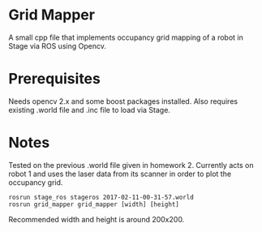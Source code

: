 # Grid Mapper
A small cpp file that implements occupancy grid mapping of a robot in Stage via ROS using Opencv.
# Prerequisites
Needs opencv 2.x and some boost packages installed. Also requires existing .world file and .inc file to load via Stage.
# Notes
Tested on the previous .world file given in homework 2.
Currently acts on robot 1 and uses the laser data from its scanner in order to plot the occupancy grid.

```
rosrun stage_ros stageros 2017-02-11-00-31-57.world
rosrun grid_mapper grid_mapper [width] [height]
```

Recommended width and height is around 200x200.
